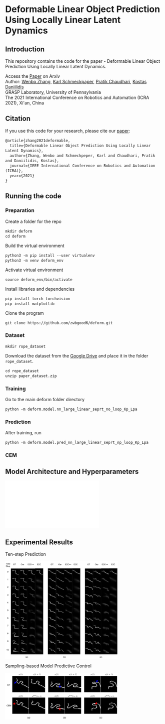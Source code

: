 # Deformable Linear Object Prediction Using Locally Linear Latent Dynamics

## Introduction
This repository contains the code for the paper - Deformable Linear Object Prediction Using Locally Linear Latent Dynamics.

Access the [Paper](https://arxiv.org/pdf/2103.14184.pdf) on Arxiv <br /> 
Author: [Wenbo Zhang](https://www.linkedin.com/in/wenbo-zhang6/), [Karl Schmeckpaper](https://sites.google.com/view/karlschmeckpeper), [Pratik Chaudhari](https://pratikac.github.io/), [Kostas Daniilidis](https://www.cis.upenn.edu/~kostas/) <br />
GRASP Laboratory, University of Pennsylvania <br />
The 2021 International Conference on Robotics and Automation (ICRA 2021), Xi'an, China

## Citation
If you use this code for your research, please cite our [paper]():
```
@article{zhang2021deformable,
  title={Deformable Linear Object Prediction Using Locally Linear Latent Dynamics},
  author={Zhang, Wenbo and Schmeckpeper, Karl and Chaudhari, Pratik and Daniilidis, Kostas},
  journal={IEEE International Conference on Robotics and Automation (ICRA)},
  year={2021}
}
```

## Running the code
### Preparation
Create a folder for the repo
```
mkdir deform
cd deform
```
Build the virtual environment
```
python3 -m pip install --user virtualenv
python3 -m venv deform_env
```

Activate virtual environment
```
source deform_env/bin/activate
```

Install libraries and dependencies
```
pip install torch torchvision
pip install matplotlib
```

Clone the program
```
git clone https://github.com/zwbgood6/deform.git
```

### Dataset
```
mkdir rope_dataset
```
Download the dataset from the [Google Drive](https://drive.google.com/file/d/1jy1EUDSeH3d3cZUSK1xChOBvn-qqx9WA/view?usp=sharing) and place it in the folder `rope_dataset`.

```
cd rope_dataset
unzip paper_dataset.zip
```

### Training
Go to the main deform folder directory
```
python -m deform.model.nn_large_linear_seprt_no_loop_Kp_Lpa
```

### Prediction
After training, run
```
python -m deform.model.pred_nn_large_linear_seprt_np_loop_Kp_Lpa

```
### CEM


## Model Architecture and Hyperparameters

![Click here](./model/README.md)

## Experimental Results

Ten-step Prediction

<img src='./image/multi_step_pred_result.png' align="middle" width=360>

Sampling-based Model Predictive Control

<img src='./image/CEM_result.png' align="middle" width=360>


